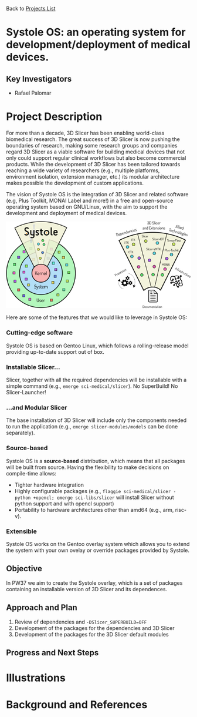 Back to [Projects List](../../README.md#ProjectsList)

# Systole OS: an operating system for development/deployment of medical devices.

## Key Investigators

- Rafael Palomar

# Project Description

<!-- Add a short paragraph describing the project. -->

For more than a decade, 3D Slicer has been enabling world-class biomedical
research. The great success of 3D Slicer is now pushing the boundaries of
research, making some research groups and companies regard 3D Slicer as a viable
software for building medical devices that not only could support regular
clinical workflows but also become commercial products. While the development of
3D Slicer has been tailored towards reaching a wide variety of researchers
(e.g., multiple platforms, environment isolation, extension manager, etc.) its
modular architecture makes possible the development of custom applications.

The vision of Systole OS is the integration of 3D Slicer and related software (e.g,
Plus Toolkit, MONAI Label and more!) in a free and open-source operating system
based on GNU/Linux, with the aim to support the development and deployment of
medical devices. 

![Systole](systole.png)

Here are some of the features that we would like to leverage in
Systole OS:

### Cutting-edge software
  
Systole OS is based on Gentoo Linux, which follows a rolling-release model
providing up-to-date support out of box.

### Installable Slicer...

Slicer, together with all the required dependencies will be installable with a simple
command (e.g., `emerge sci-medical/slicer`). No SuperBuild! No Slicer-Launcher!

### ...and Modular Slicer

The base installation of 3D Slicer will include only the components needed to
run the application (e.g., `emerge slicer-modules/models` can be done
separately).

### Source-based

Systole OS is a **source-based** distribution, which means that all packages
will be built from source. Having the flexibility to make decisions on
compile-time allows:

   - Tighter hardware integration
   - Highly configurable packages (e.g., `flaggie sci-medical/slicer -python +opencl; emerge sci-libs/slicer` will install Slicer without python support and with opencl support)
   - Portability to hardware architectures other than amd64 (e.g., arm, risc-v).

### Extensible

Systole OS works on the Gentoo overlay system which allows you to extend the
system with your own ovelay or override packages provided by Systole.

## Objective

In PW37 we aim to create the Systole overlay, which is a set of packages
containing an installable version of 3D Slicer and its dependences.

## Approach and Plan

1. Review of dependencies and `-DSlicer_SUPERBUILD=OFF`
1. Development of the packages for the dependencies and 3D Slicer
1. Development of the packages for the 3D Slicer default modules

## Progress and Next Steps

<!-- Update this section as you make progress, describing of what you have ACTUALLY DONE. If there are specific steps that you could not complete then you can describe them here, too. -->


# Illustrations

<!-- Add pictures and links to videos that demonstrate what has been accomplished.
![Description of picture](Example2.jpg)
![Some more images](Example2.jpg)
-->

# Background and References

<!-- If you developed any software, include link to the source code repository. If possible, also add links to sample data, and to any relevant publications. -->

